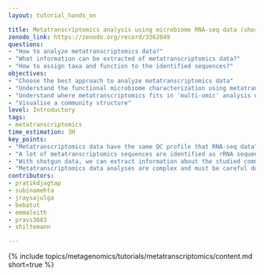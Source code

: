 ```yaml
---
layout: tutorial_hands_on

title: Metatranscriptomics analysis using microbiome RNA-seq data (short)
zenodo_link: https://zenodo.org/record/3362849
questions:
- "How to analyze metatranscriptomics data?"
- "What information can be extracted of metatranscriptomics data?"
- "How to assign taxa and function to the identified sequences?"
objectives:
- "Choose the best approach to analyze metatranscriptomics data"
- "Understand the functional microbiome characterization using metatranscriptomic results"
- "Understand where metatranscriptomics fits in 'multi-omic' analysis of microbiomes"
- "Visualise a community structure"
level: Introductory
tags:
- metatranscriptomics
time_estimation: 3H
key_points:
- "Metatranscriptomics data have the same QC profile that RNA-seq data"
- "A lot of metatranscriptomics sequences are identified as rRNA sequences"
- "With shotgun data, we can extract information about the studied community structure and also the functions realised by the community"
- "Metatranscriptomics data analyses are complex and must be careful done, specially when they are done without combination to metagenomics data analyses"
contributors:
- pratikdjagtap
- subinamehta
- jraysajulga
- bebatut
- emmaleith
- pravs3683
- shiltemann

---
```



{% include topics/metagenomics/tutorials/metatranscriptomics/content.md short=true %}
